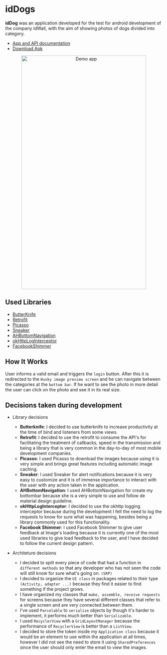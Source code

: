 # idDogs

**idDog** was an application developed for the test for android development of the company idWall, with the aim of showing photos of dogs divided into category.

- [App and API documentation](https://github.com/idwall/desafios-iddog)
- [Download Apk](https://goo.gl/LZY98q)

<p align="center">
  <img src="http://i.imgur.com/Y70t6OM.gif" alt="Demo app"
       width="400" height="750">
</p>


## Used Libraries
* [ButterKnife](https://github.com/JakeWharton/butterknife)
* [Retrofit](https://github.com/square/retrofit)
* [Picasso](https://github.com/square/picasso)
* [Sneaker](https://github.com/Hamadakram/Sneaker)
* [AHBottomNavigation](https://github.com/aurelhubert/ahbottomnavigation)
* [okHttpLogInterceptor](https://github.com/square/okhttp/tree/master/okhttp-logging-interceptor)
* [FacebookShimmer](https://github.com/facebook/Shimmer)


## How It Works

User informs a valid email and triggers the `login` button. After this it is redirected to the `Husky image preview screen` and he can navigate between the categories at the `bottom bar`. If he want to see the photo in more detail the user can click on the photo and see it in its real size.


## Decisions taken during development
  - Library decisions
    - **Butterknife**: I decided to use butterknife to increase productivity at the time of bind and listeners from some views.
    - **Retrofit**: I decided to use the retrofit to consume the API's for facilitating the treatment of callbacks, speed in the  transmission and being a library that is very common in the day-to-day of most mobile development companies.
    - **Picasso**: I used Picasso to download the images because using it is very simple and brings great features including automatic image caching.
    - **Sneaker**: I used Sneaker for alert notifications because it is very easy to customize and it is of immense importance to interact with the user with any action taken in the application.
    - **AHBottomNavigation**: I used AHBottomNavigation for create my bottombar because she is a very simple to use and follow de material design guideline.
    - **okHttpLogInterceptor**: I decided to use the okhttp logging interceptor because during the development I felt the need to log the requests to know for sure what was happening, besides being a library commonly used for this functionality.
    - **Facebook Shimmer**: I used Facebook Shimmer to give user feedback at Image's loading because it is currently one of the most used libraries to give load feedback to the user, and I have decided to follow the current design pattern.
  
  - Architeture decisions
    - I decided to split every piece of code that had a function in `different methods` so that any developer who has not seen the code will still know for sure what's going on. `(SRP)`
    - I decided to organize the `UI class` in packages related to their type `(Activity, adapter ...)` because they find it easier to find something if the project grows.
    - I have organized my classes that `make, assemble, receive requests` for screens because they have several different classes that refer to a single screen and are very connected between them.
    - I've used `Parcelable` to `serialize` objects by though it's harder to implement, it performs much better than `Serializable`.
    - I used `RecyclerView` with a `GridLayoutManager` because the performance of `RecyclerView` is better than a `ListView`.
    - I decided to store the token inside my `Application class` because it would be an element to use within the application at all times, however I did not see the need to store it using `SharedPreferences` since the user should only enter the email to view the images.



